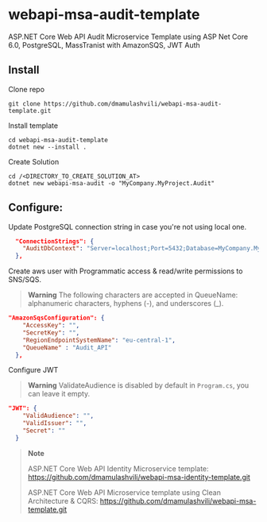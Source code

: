 # webapi-msa-audit-template
ASP.NET Core Web API Audit Microservice Template using ASP Net Core 6.0, PostgreSQL, MassTranist with AmazonSQS, JWT Auth

## Install
Clone repo
```console
git clone https://github.com/dmamulashvili/webapi-msa-audit-template.git
```

Install template
```console
cd webapi-msa-audit-template
dotnet new --install .
```

Create Solution
```console
cd /<DIRECTORY_TO_CREATE_SOLUTION_AT>
dotnet new webapi-msa-audit -o "MyCompany.MyProject.Audit"
```
## Configure:
Update PostgreSQL connection string in case you're not using local one.
```json
  "ConnectionStrings": {
    "AuditDbContext": "Server=localhost;Port=5432;Database=MyCompany.MyProject.AuditDb;User Id=postgres;password=postgres"
  },
```
Create aws user with Programmatic access & read/write permissions to SNS/SQS.
>**Warning**
>The following characters are accepted in QueueName: alphanumeric characters, hyphens (-), and underscores (_).
```json
"AmazonSqsConfiguration": {
    "AccessKey": "",
    "SecretKey": "",
    "RegionEndpointSystemName": "eu-central-1",
    "QueueName" : "Audit_API"
  },
```
Configure JWT
>**Warning**
>ValidateAudience is disabled by default in `Program.cs`, you can leave it empty.
```json
"JWT": {
    "ValidAudience": "",
    "ValidIssuer": "",
    "Secret": ""
  }
```

> **Note** 
>
> ASP.NET Core Web API Identity Microservice template: <https://github.com/dmamulashvili/webapi-msa-identity-template.git>
>
> ASP.NET Core Web API Microservice template using Clean Architecture & CQRS: <https://github.com/dmamulashvili/webapi-msa-template.git>
